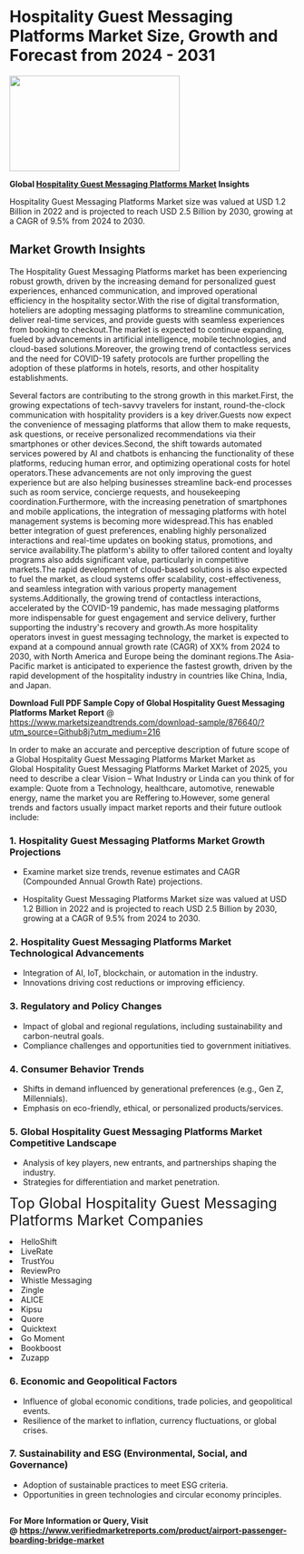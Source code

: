<H1>Hospitality Guest Messaging Platforms Market Size, Growth and Forecast from 2024 - 2031</H1><img class="aligncenter size-medium wp-image-584254" src="https://thirdeyenews.in/wp-content/uploads/2024/09/Global-Market-Research-300x168.jpeg" alt="" width="300" height="168" /><p><strong>Global&nbsp;<a href="https://www.marketsizeandtrends.com/download-sample/876640/?utm_source=Github8j?utm_medium=216">Hospitality Guest Messaging Platforms Market</a> Insights</strong></p><p>Hospitality Guest Messaging Platforms Market size was valued at USD 1.2 Billion in 2022 and is projected to reach USD 2.5 Billion by 2030, growing at a CAGR of 9.5% from 2024 to 2030.</p><p><h2>Market Growth Insights</h2> <p>The Hospitality Guest Messaging Platforms market has been experiencing robust growth, driven by the increasing demand for personalized guest experiences, enhanced communication, and improved operational efficiency in the hospitality sector.With the rise of digital transformation, hoteliers are adopting messaging platforms to streamline communication, deliver real-time services, and provide guests with seamless experiences from booking to checkout.The market is expected to continue expanding, fueled by advancements in artificial intelligence, mobile technologies, and cloud-based solutions.Moreover, the growing trend of contactless services and the need for COVID-19 safety protocols are further propelling the adoption of these platforms in hotels, resorts, and other hospitality establishments.</p> <p>Several factors are contributing to the strong growth in this market.First, the growing expectations of tech-savvy travelers for instant, round-the-clock communication with hospitality providers is a key driver.Guests now expect the convenience of messaging platforms that allow them to make requests, ask questions, or receive personalized recommendations via their smartphones or other devices.Second, the shift towards automated services powered by AI and chatbots is enhancing the functionality of these platforms, reducing human error, and optimizing operational costs for hotel operators.These advancements are not only improving the guest experience but are also helping businesses streamline back-end processes such as room service, concierge requests, and housekeeping coordination.Furthermore, with the increasing penetration of smartphones and mobile applications, the integration of messaging platforms with hotel management systems is becoming more widespread.This has enabled better integration of guest preferences, enabling highly personalized interactions and real-time updates on booking status, promotions, and service availability.The platform's ability to offer tailored content and loyalty programs also adds significant value, particularly in competitive markets.The rapid development of cloud-based solutions is also expected to fuel the market, as cloud systems offer scalability, cost-effectiveness, and seamless integration with various property management systems.Additionally, the growing trend of contactless interactions, accelerated by the COVID-19 pandemic, has made messaging platforms more indispensable for guest engagement and service delivery, further supporting the industry's recovery and growth.As more hospitality operators invest in guest messaging technology, the market is expected to expand at a compound annual growth rate (CAGR) of XX% from 2024 to 2030, with North America and Europe being the dominant regions.The Asia-Pacific market is anticipated to experience the fastest growth, driven by the rapid development of the hospitality industry in countries like China, India, and Japan.<p><span class=""><strong>Download Full PDF Sample Copy of Global Hospitality Guest Messaging Platforms Market Report</strong> @ <a href="https://www.marketsizeandtrends.com/download-sample/876640/?utm_source=Github8j?utm_medium=216" target="_blank">https://www.marketsizeandtrends.com/download-sample/876640/?utm_source=Github8j?utm_medium=216</a></span></p><p>In order to make an accurate and perceptive description of future scope of a Global&nbsp;Hospitality Guest Messaging Platforms Market Market as Global&nbsp;Hospitality Guest Messaging Platforms Market Market of 2025, you need to describe a clear Vision &ndash; What Industry or Linda can you think of for example: Quote from a Technology, healthcare, automotive, renewable energy, name the market you are Reffering to.However, some general trends and factors usually impact market reports and their future outlook include:</p><h3>1.&nbsp;<strong>Hospitality Guest Messaging Platforms Market Growth Projections</strong></h3><ul><li>Examine market size trends, revenue estimates and CAGR (Compounded Annual Growth Rate) projections.</li><li><p>Hospitality Guest Messaging Platforms Market size was valued at USD 1.2 Billion in 2022 and is projected to reach USD 2.5 Billion by 2030, growing at a CAGR of 9.5% from 2024 to 2030.</p></li></ul><h3>2.&nbsp;<strong>Hospitality Guest Messaging Platforms Market Technological Advancements</strong></h3><ul><li>Integration of AI, IoT, blockchain, or automation in the industry.</li><li>Innovations driving cost reductions or improving efficiency.</li></ul><h3>3.&nbsp;<strong>Regulatory and Policy Changes</strong></h3><ul><li>Impact of global and regional regulations, including sustainability and carbon-neutral goals.</li><li>Compliance challenges and opportunities tied to government initiatives.</li></ul><h3>4.&nbsp;<strong>Consumer Behavior Trends</strong></h3><ul><li>Shifts in demand influenced by generational preferences (e.g., Gen Z, Millennials).</li><li>Emphasis on eco-friendly, ethical, or personalized products/services.</li></ul><h3>5.&nbsp;<strong>Global Hospitality Guest Messaging Platforms Market Competitive Landscape</strong></h3><ul><li>Analysis of key players, new entrants, and partnerships shaping the industry.</li><li>Strategies for differentiation and market penetration.</li></ul><p data-pm-slice="1 1 []"><span style="color: inherit; font-family: inherit; font-size: 25px;">Top Global Hospitality Guest Messaging Platforms Market Companies</span></p><div class="" data-test-id=""><p><li>HelloShift</li><li> LiveRate</li><li> TrustYou</li><li> ReviewPro</li><li> Whistle Messaging</li><li> Zingle</li><li> ALICE</li><li> Kipsu</li><li> Quore</li><li> Quicktext</li><li> Go Moment</li><li> Bookboost</li><li> Zuzapp</li></p></div><h3>6.&nbsp;<strong>Economic and Geopolitical Factors</strong></h3><ul><li>Influence of global economic conditions, trade policies, and geopolitical events.</li><li>Resilience of the market to inflation, currency fluctuations, or global crises.</li></ul><h3>7.&nbsp;<strong>Sustainability and ESG (Environmental, Social, and Governance)</strong></h3><ul><li>Adoption of sustainable practices to meet ESG criteria.</li><li>Opportunities in green technologies and circular economy principles.</li></ul><h2><strong style="font-size: 14px;">For More Information or Query, Visit @&nbsp;</strong><a style="background-color: #ffffff; font-size: 14px;" href="https://www.marketsizeandtrends.com/report/hospitality-guest-messaging-platforms-market/" target="_blank">https://www.verifiedmarketreports.com/product/airport-passenger-boarding-bridge-market</a></h2>